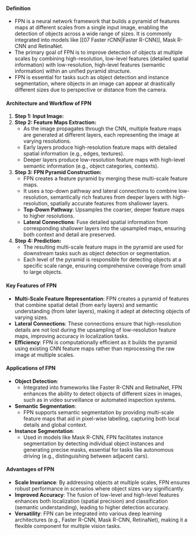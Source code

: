 #### Definition
- FPN is a neural network framework that builds a pyramid of features maps at different scales from a single input image, enabling the detection of objects across a wide range of sizes. It is commonly integrated into models like [[07 Faster rCNN|Faster R-CNN]], Mask R-CNN and RetinaNet.
- The primary goal of FPN is to improve detection of objects at multiple scales by combining high-resolution, low-level features (detailed spatial information) with low-resolution, high-level features (semantic information) within an unified pyramid structure.
- FPN is essential for tasks such as object detection and instance segmentation, where objects in an image can appear at drastically different sizes due to perspective or distance from the camera.

#### Architecture and Workflow of FPN
1. **Step 1: Input Image:**
2. **Step 2: Feature Maps Extraction:**
	- As the image propagates through the CNN, multiple feature maps are generated at different layers, each representing the image at varying resolutions.
	- Early layers produce high-resolution feature maps with detailed spatial information (e.g., edges, textures).
	- Deeper layers produce low-resolution feature maps with high-level semantic information (e.g., object categories, contexts).
3. **Step 3: FPN Pyramid Construction:**
	- FPN creates a feature pyramid by merging these multi-scale feature maps.
	- It uses a top-down pathway and lateral connections to combine low-resolution, semantically rich features from deeper layers with high-resolution, spatially accurate features from shallower layers.
	- **Top-Down Pathway**: Upsamples the coarser, deeper feature maps to higher resolutions.
	- **Lateral Connections**: Fuse detailed spatial information from corresponding shallower layers into the upsampled maps, ensuring both context and detail are preserved.
4. **Step 4: Prediction:**
	- The resulting multi-scale feature maps in the pyramid are used for downstream tasks such as object detection or segmentation.
	- Each level of the pyramid is responsible for detecting objects at a specific scale range, ensuring comprehensive coverage from small to large objects.
#### Key Features of FPN
- **Multi-Scale Feature Representation**: FPN creates a pyramid of features that combine spatial detail (from early layers) and semantic understanding (from later layers), making it adept at detecting objects of varying sizes.
- **Lateral Connections**: These connections ensure that high-resolution details are not lost during the upsampling of low-resolution feature maps, improving accuracy in localization tasks.
- **Efficiency**: FPN is computationally efficient as it builds the pyramid using existing CNN feature maps rather than reprocessing the raw image at multiple scales.
#### Applications of FPN
- **Object Detection**:
    - Integrated into frameworks like Faster R-CNN and RetinaNet, FPN enhances the ability to detect objects of different sizes in images, such as in video surveillance or automated inspection systems.
- **Semantic Segmentation**:
    - FPN supports semantic segmentation by providing multi-scale feature maps that aid in pixel-wise labelling, capturing both local details and global context.
- **Instance Segmentation**:
    - Used in models like Mask R-CNN, FPN facilitates instance segmentation by detecting individual object instances and generating precise masks, essential for tasks like autonomous driving (e.g., distinguishing between adjacent cars).
#### Advantages of FPN
- **Scale Invariance**: By addressing objects at multiple scales, FPN ensures robust performance in scenarios where object sizes vary significantly.
- **Improved Accuracy**: The fusion of low-level and high-level features enhances both localization (spatial precision) and classification (semantic understanding), leading to higher detection accuracy.
- **Versatility**: FPN can be integrated into various deep learning architectures (e.g., Faster R-CNN, Mask R-CNN, RetinaNet), making it a flexible component for multiple vision tasks.